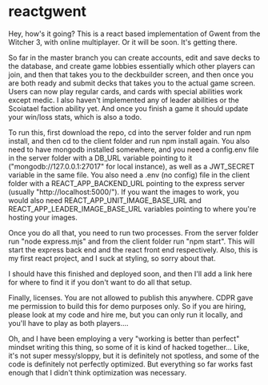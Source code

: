 # reactgwent
Hey, how's it going?
This is a react based implementation of Gwent from the Witcher 3, with online multiplayer. Or it will be soon. It's getting there.

So far in the master branch you can create accounts, edit and save decks to the database, and create game lobbies essentially which other players can join, and then that takes you to the deckbuilder screen,
and then once you are both ready and submit decks that takes you to the actual game screen. Users can now play regular cards, and cards with special abilities work except medic.
I also haven't implemented any of leader abilities or the Scoiatael faction ability yet. And once you finish a game it should update your win/loss stats, which is also a todo.

To run this, first download the repo, cd into the server folder and run npm install, and then cd to the client folder and run npm install again.
You also need to have mongodb installed somewhere, and you need a config.env file in the server folder with a DB_URL variable pointing to it ("mongodb://127.0.0.1:27017" for local instance),
as well as a JWT_SECRET variable in the same file.
You also need a .env (no config) file in the client folder with a REACT_APP_BACKEND_URL pointing to the express server (usually "http://localhost:5000/").
If you want the images to work, you would also need REACT_APP_UNIT_IMAGE_BASE_URL and REACT_APP_LEADER_IMAGE_BASE_URL variables pointing to where you're hosting your images.

Once you do all that, you need to run two processes. From the server folder run "node express.mjs" and from the client folder run "npm start".
This will start the express back end and the react front end respectively.
Also, this is my first react project, and I suck at styling, so sorry about that.

I should have this finished and deployed soon, and then I'll add a link here for where to find it if you don't want to do all that setup.

Finally, licenses. You are not allowed to publish this anywhere. CDPR gave me permission to build this for demo purposes only.
So if you are hiring, please look at my code and hire me, but you can only run it locally, and you'll have to play as both players....

Oh, and I have been employing a very "working is better than perfect" mindset writing this thing, so some of it is kind of hacked together...
Like, it's not super messy/sloppy, but it is definitely not spotless, and some of the code is definitely not perfectly optimized.
But everything so far works fast enough that I didn't think optimization was necessary.
